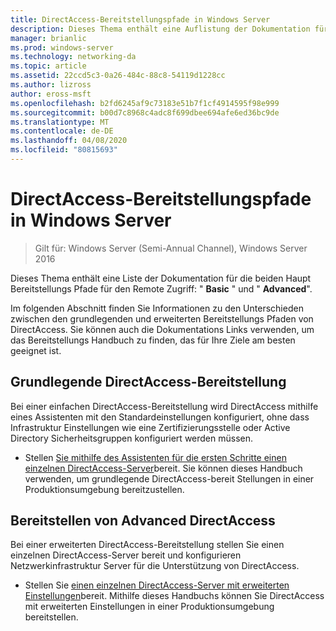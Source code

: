 ```yaml
---
title: DirectAccess-Bereitstellungspfade in Windows Server
description: Dieses Thema enthält eine Auflistung der Dokumentation für die beiden Haupt-DirectAccess-Bereitstellungs Pfade in Windows Server 2016 RSWindowsBasic und Advanced.
manager: brianlic
ms.prod: windows-server
ms.technology: networking-da
ms.topic: article
ms.assetid: 22ccd5c3-0a26-484c-88c8-54119d1228cc
ms.author: lizross
author: eross-msft
ms.openlocfilehash: b2fd6245af9c73183e51b7f1cf4914595f98e999
ms.sourcegitcommit: b00d7c8968c4adc8f699dbee694afe6ed36bc9de
ms.translationtype: MT
ms.contentlocale: de-DE
ms.lasthandoff: 04/08/2020
ms.locfileid: "80815693"
---
```

# <a name="directaccess-deployment-paths-in-windows-server"></a>DirectAccess-Bereitstellungspfade in Windows Server

>Gilt für: Windows Server (Semi-Annual Channel), Windows Server 2016

Dieses Thema enthält eine Liste der Dokumentation für die beiden Haupt Bereitstellungs Pfade für den Remote Zugriff: " **Basic** " und " **Advanced**".  
  
Im folgenden Abschnitt finden Sie Informationen zu den Unterschieden zwischen den grundlegenden und erweiterten Bereitstellungs Pfaden von DirectAccess. Sie können auch die Dokumentations Links verwenden, um das Bereitstellungs Handbuch zu finden, das für Ihre Ziele am besten geeignet ist.  
  
## <a name="deploy-basic-directaccess"></a>Grundlegende DirectAccess-Bereitstellung  
Bei einer einfachen DirectAccess-Bereitstellung wird DirectAccess mithilfe eines Assistenten mit den Standardeinstellungen konfiguriert, ohne dass Infrastruktur Einstellungen wie eine Zertifizierungsstelle oder Active Directory Sicherheitsgruppen konfiguriert werden müssen.  
  
-   Stellen [Sie mithilfe des Assistenten für die ersten Schritte einen einzelnen DirectAccess-Server](../../remote-access/directaccess/single-server-wizard/Deploy-a-Single-DirectAccess-Server-Using-the-Getting-Started-Wizard.md)bereit. Sie können dieses Handbuch verwenden, um grundlegende DirectAccess-bereit Stellungen in einer Produktionsumgebung bereitzustellen.  
  
## <a name="deploy-advanced-directaccess"></a>Bereitstellen von Advanced DirectAccess  
Bei einer erweiterten DirectAccess-Bereitstellung stellen Sie einen einzelnen DirectAccess-Server bereit und konfigurieren Netzwerkinfrastruktur Server für die Unterstützung von DirectAccess.  
  
-   Stellen Sie [einen einzelnen DirectAccess-Server mit erweiterten Einstellungen](../../remote-access/directaccess/single-server-advanced/Deploy-a-Single-DirectAccess-Server-with-Advanced-Settings.md)bereit. Mithilfe dieses Handbuchs können Sie DirectAccess mit erweiterten Einstellungen in einer Produktionsumgebung bereitstellen.  
  


